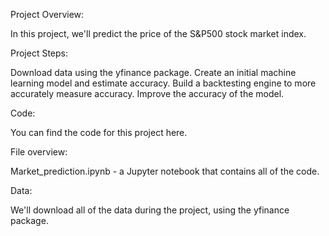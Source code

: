 Project Overview:

In this project, we'll predict the price of the S&P500 stock market index.

Project Steps:

Download data using the yfinance package.
Create an initial machine learning model and estimate accuracy.
Build a backtesting engine to more accurately measure accuracy.
Improve the accuracy of the model.

Code:

You can find the code for this project here.

File overview:

Market_prediction.ipynb - a Jupyter notebook that contains all of the code.

Data:

We'll download all of the data during the project, using the yfinance package.

